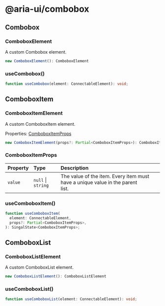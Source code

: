 # @aria-ui/combobox

## Combobox

### ComboboxElement

A custom Combobox element.

```ts
new ComboboxElement(): ComboboxElement
```

### useCombobox()

```ts
function useCombobox(element: ConnectableElement): void;
```

## ComboboxItem

### ComboboxItemElement

A custom ComboboxItem element.

Properties: [ComboboxItemProps](README.md#comboboxitemprops)

```ts
new ComboboxItemElement(props?: Partial<ComboboxItemProps>): ComboboxItemElement
```

### ComboboxItemProps

| Property | Type | Description |
| :-- | :-- | :-- |
| `value` | `null` \| `string` | The value of the item. Every item must have a unique value in the parent<br />list. |

### useComboboxItem()

```ts
function useComboboxItem(
  element: ConnectableElement,
  props?: Partial<ComboboxItemProps>,
): SingalState<ComboboxItemProps>;
```

## ComboboxList

### ComboboxListElement

A custom ComboboxList element.

```ts
new ComboboxListElement(): ComboboxListElement
```

### useComboboxList()

```ts
function useComboboxList(element: ConnectableElement): void;
```
